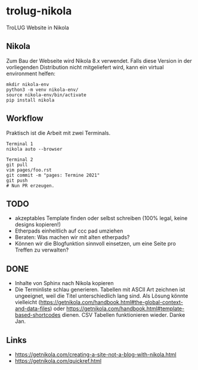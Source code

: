 # trolug-nikola
TroLUG Website in Nikola


Nikola
------
Zum Bau der Webseite wird Nikola 8.x verwendet.
Falls diese Version in der vorliegenden Distribution nicht mitgeliefert wird, kann ein virtual environment helfen:

    mkdir nikola-env
    python3 -m venv nikola-env/
    source nikola-env/bin/activate
    pip install nikola


Workflow
--------
Praktisch ist die Arbeit mit zwei Terminals.


    Terminal 1
    nikola auto --browser 

    Terminal 2
    git pull
    vim pages/foo.rst
    git commit -m "pages: Termine 2021"
    git push
    # Nun PR erzeugen.


TODO
----
* akzeptables Template finden oder selbst schreiben (100% legal, keine designs kopieren!)
* Etherpads einheitlich auf ccc pad umziehen
* Beraten: Was machen wir mit alten etherpads?
* Können wir die Blogfunktion sinnvoll einsetzen, um eine Seite pro Treffen zu verwalten?


DONE
----
* Inhalte von Sphinx nach Nikola kopieren
* Die Terminliste schlau generieren. Tabellen mit ASCII Art zeichnen ist ungeeignet, weil die Titel unterschiedlich lang sind. Als Lösung könnte vielleicht (https://getnikola.com/handbook.html#the-global-context-and-data-files) oder https://getnikola.com/handbook.html#template-based-shortcodes dienen. CSV Tabellen funktionieren wieder. Danke Jan.


Links
-----
* https://getnikola.com/creating-a-site-not-a-blog-with-nikola.html
* https://getnikola.com/quickref.html

